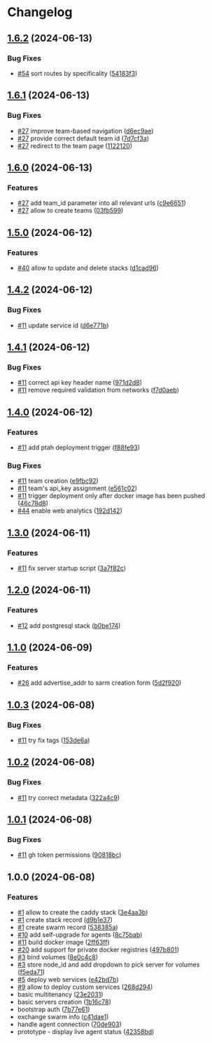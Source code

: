 # Changelog

## [1.6.2](https://github.com/ptah-sh/ptah_server/compare/v1.6.1...v1.6.2) (2024-06-13)


### Bug Fixes

* [#54](https://github.com/ptah-sh/ptah_server/issues/54) sort routes by specificality ([54183f3](https://github.com/ptah-sh/ptah_server/commit/54183f39ee56153bb0defda2b39a710fa55b70ec))

## [1.6.1](https://github.com/ptah-sh/ptah_server/compare/v1.6.0...v1.6.1) (2024-06-13)


### Bug Fixes

* [#27](https://github.com/ptah-sh/ptah_server/issues/27) improve team-based navigation ([d6ec9ae](https://github.com/ptah-sh/ptah_server/commit/d6ec9ae0e855e024b9f7e2159d10d0ca9be1a6b3))
* [#27](https://github.com/ptah-sh/ptah_server/issues/27) provide correct default team id ([7d7cf3a](https://github.com/ptah-sh/ptah_server/commit/7d7cf3a393c5822125a7cf2dcb56ce038271fc49))
* [#27](https://github.com/ptah-sh/ptah_server/issues/27) redirect to the team page ([1122120](https://github.com/ptah-sh/ptah_server/commit/1122120d0a34b799e964e31a90a99ac691e57aa2))

## [1.6.0](https://github.com/ptah-sh/ptah_server/compare/v1.5.0...v1.6.0) (2024-06-13)


### Features

* [#27](https://github.com/ptah-sh/ptah_server/issues/27) add team_id parameter into all relevant urls ([c9e6651](https://github.com/ptah-sh/ptah_server/commit/c9e6651b61435d8d62abeccbca3e30febff71e34))
* [#27](https://github.com/ptah-sh/ptah_server/issues/27) allow to create teams ([03fb599](https://github.com/ptah-sh/ptah_server/commit/03fb59959b3ec18708502d874971755f1ba9b8df))

## [1.5.0](https://github.com/ptah-sh/ptah_server/compare/v1.4.2...v1.5.0) (2024-06-12)


### Features

* [#40](https://github.com/ptah-sh/ptah_server/issues/40) allow to update and delete stacks ([d1cad96](https://github.com/ptah-sh/ptah_server/commit/d1cad9691d2cfba8a23fdb0db53d33705d5a5204))

## [1.4.2](https://github.com/ptah-sh/ptah_server/compare/v1.4.1...v1.4.2) (2024-06-12)


### Bug Fixes

* [#11](https://github.com/ptah-sh/ptah_server/issues/11) update service id ([d6e771b](https://github.com/ptah-sh/ptah_server/commit/d6e771b44833db49cc111d6436c0fb479f006251))

## [1.4.1](https://github.com/ptah-sh/ptah_server/compare/v1.4.0...v1.4.1) (2024-06-12)


### Bug Fixes

* [#11](https://github.com/ptah-sh/ptah_server/issues/11) correct api key header name ([971d2d8](https://github.com/ptah-sh/ptah_server/commit/971d2d8f68ed86c86def962b88d399d2ca1c4576))
* [#11](https://github.com/ptah-sh/ptah_server/issues/11) remove required validation from networks ([f7d0aeb](https://github.com/ptah-sh/ptah_server/commit/f7d0aeb0a8ea0a1eabb2104c87b774ffeb58b531))

## [1.4.0](https://github.com/ptah-sh/ptah_server/compare/v1.3.0...v1.4.0) (2024-06-12)


### Features

* [#11](https://github.com/ptah-sh/ptah_server/issues/11) add ptah deployment trigger ([f88fe93](https://github.com/ptah-sh/ptah_server/commit/f88fe93aceff69b38aa50b0806caacca424f44a5))


### Bug Fixes

* [#11](https://github.com/ptah-sh/ptah_server/issues/11) team creation ([e9fbc92](https://github.com/ptah-sh/ptah_server/commit/e9fbc926632661c4dd5798f553939de8a631ed24))
* [#11](https://github.com/ptah-sh/ptah_server/issues/11) team's api_key assignment ([e561c02](https://github.com/ptah-sh/ptah_server/commit/e561c023767efad248684c17ae35f6a5476acb23))
* [#11](https://github.com/ptah-sh/ptah_server/issues/11) trigger deployment only after docker image has been pushed ([46c78d8](https://github.com/ptah-sh/ptah_server/commit/46c78d849fa5289010b99177ab18210ca9e9f626))
* [#44](https://github.com/ptah-sh/ptah_server/issues/44) enable web analytics ([192d142](https://github.com/ptah-sh/ptah_server/commit/192d14249ec3ad16d162da98688d33dd1b615997))

## [1.3.0](https://github.com/ptah-sh/ptah_server/compare/v1.2.0...v1.3.0) (2024-06-11)


### Features

* [#11](https://github.com/ptah-sh/ptah_server/issues/11) fix server startup script ([3a7f82c](https://github.com/ptah-sh/ptah_server/commit/3a7f82cf713c24e52216bdf96be3180fc9869ad3))

## [1.2.0](https://github.com/ptah-sh/ptah_server/compare/v1.1.0...v1.2.0) (2024-06-11)


### Features

* [#12](https://github.com/ptah-sh/ptah_server/issues/12) add postgresql stack ([b0be174](https://github.com/ptah-sh/ptah_server/commit/b0be1744f383d224432e848425b0f57e18bd0a7c))

## [1.1.0](https://github.com/ptah-sh/ptah_server/compare/v1.0.3...v1.1.0) (2024-06-09)


### Features

* [#26](https://github.com/ptah-sh/ptah_server/issues/26) add advertise_addr to sarm creation form ([5d2f920](https://github.com/ptah-sh/ptah_server/commit/5d2f920ed69bd5d056b72ee7c496a783eaae1812))

## [1.0.3](https://github.com/ptah-sh/ptah_server/compare/v1.0.2...v1.0.3) (2024-06-08)


### Bug Fixes

* [#11](https://github.com/ptah-sh/ptah_server/issues/11) try fix tags ([153de6a](https://github.com/ptah-sh/ptah_server/commit/153de6a66bf200535de1ab00dbcbd1b257ff5773))

## [1.0.2](https://github.com/ptah-sh/ptah_server/compare/v1.0.1...v1.0.2) (2024-06-08)


### Bug Fixes

* [#11](https://github.com/ptah-sh/ptah_server/issues/11) try correct metadata ([322a4c9](https://github.com/ptah-sh/ptah_server/commit/322a4c9a6532852763e15bf639c7e4eee646c819))

## [1.0.1](https://github.com/ptah-sh/ptah_server/compare/v1.0.0...v1.0.1) (2024-06-08)


### Bug Fixes

* [#11](https://github.com/ptah-sh/ptah_server/issues/11) gh token permissions ([90818bc](https://github.com/ptah-sh/ptah_server/commit/90818bce3d6df3c8d497bddeffa1faa37ba34d1d))

## 1.0.0 (2024-06-08)


### Features

* [#1](https://github.com/ptah-sh/ptah_server/issues/1) allow to create the caddy stack ([3e4aa3b](https://github.com/ptah-sh/ptah_server/commit/3e4aa3be968b23d349dbc1a85bfcfc0aca2c28da))
* [#1](https://github.com/ptah-sh/ptah_server/issues/1) create stack record ([d9b1e37](https://github.com/ptah-sh/ptah_server/commit/d9b1e3727c25accbddbff54d1dba256cf0116a13))
* [#1](https://github.com/ptah-sh/ptah_server/issues/1) create swarm record ([538385a](https://github.com/ptah-sh/ptah_server/commit/538385a99b8dcd64c8a69e905e4c74f7d0a4ddec))
* [#10](https://github.com/ptah-sh/ptah_server/issues/10) add self-upgrade for agents ([8c75bab](https://github.com/ptah-sh/ptah_server/commit/8c75bab6b8124b5290502eba22cc6a3ca367624b))
* [#11](https://github.com/ptah-sh/ptah_server/issues/11) build docker image ([2ff63ff](https://github.com/ptah-sh/ptah_server/commit/2ff63ffbb8454f1156945a489fa9e376b6bb24fa))
* [#20](https://github.com/ptah-sh/ptah_server/issues/20) add support for private docker registries ([497b801](https://github.com/ptah-sh/ptah_server/commit/497b8016ae453df4f26ad7ff40450c7a2121b929))
* [#3](https://github.com/ptah-sh/ptah_server/issues/3) bind volumes ([8e0c4c8](https://github.com/ptah-sh/ptah_server/commit/8e0c4c81d50653cf76fbbb888ee63b86999f55e9))
* [#3](https://github.com/ptah-sh/ptah_server/issues/3) store node_id and add dropdown to pick server for volumes ([f5eda71](https://github.com/ptah-sh/ptah_server/commit/f5eda7188c3465f1d553724487988b220d3d8c5b))
* [#5](https://github.com/ptah-sh/ptah_server/issues/5) deploy web services ([e42bd7b](https://github.com/ptah-sh/ptah_server/commit/e42bd7bd8a8d87f1399bb09b4fccfc39bee864b3))
* [#9](https://github.com/ptah-sh/ptah_server/issues/9) allow to deploy custom services ([268d294](https://github.com/ptah-sh/ptah_server/commit/268d294bbc1fda94538450594d5b746c5dfd0f11))
* basic multitenancy ([23e2031](https://github.com/ptah-sh/ptah_server/commit/23e2031f092b9f80c66332e520b0e0eb375f8905))
* basic servers creation ([1b16c78](https://github.com/ptah-sh/ptah_server/commit/1b16c78c02270ab9f00f3019e68c28d57c53088a))
* bootstrap auth ([7b77e61](https://github.com/ptah-sh/ptah_server/commit/7b77e61cc39c2a242756e0596e4b2869d9b1a0cb))
* exchange swarm info ([c41dae1](https://github.com/ptah-sh/ptah_server/commit/c41dae169e49acef2b3a95ab3a37456ec3a6cc4a))
* handle agent connection ([70de903](https://github.com/ptah-sh/ptah_server/commit/70de903519913d1419d18d152d4f58be4bfdd0fa))
* prototype - display live agent status ([42358bd](https://github.com/ptah-sh/ptah_server/commit/42358bd16fd173dfb37db7f121d9c642f318b0eb))
